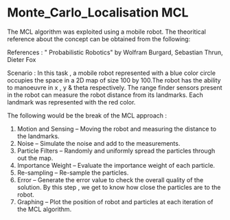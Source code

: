 # Monte_Carlo_Localisation MCL

The MCL algorithm was exploited using a mobile robot. The theoritical reference about the concept can be obtained from the following:

References : " Probabilistic Robotics" by Wolfram Burgard, Sebastian Thrun, Dieter Fox

Scenario : In this task , a mobile robot represented with a blue color circle occupies the space in a 2D map of size 100 by 100.The robot has the ability to manoeuvre in x , y & theta respectively. The range finder sensors present in the robot can measure the robot distance from its landmarks. Each landmark was represented with the red color. 

The following would be the break of the MCL approach :

1. Motion and Sensing – Moving the robot and measuring the distance to the landmarks.
2. Noise              – Simulate the noise and add to the measurements.
3. Particle Filters   – Randomly and uniformly spread the particles through out the map.
4. Importance Weight  – Evaluate the importance weight of each particle.
5. Re-sampling        – Re-sample the particles.
6. Error              – Generate the error value to check the overall quality of the solution. By this step , we get to know how close the particles are to the       robot.
7. Graphing           – Plot the position of robot and particles at each iteration of the MCL algorithm.
